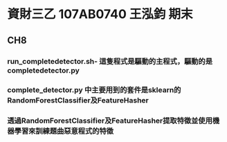 # 資財三乙 107AB0740 王泓鈞 期末
## CH8
### run_completedetector.sh- 這隻程式是驅動的主程式，驅動的是completedetector.py
### complete_detector.py 中主要用到的套件是sklearn的RandomForestClassifier及FeatureHasher
### 透過RandomForestClassifier及FeatureHasher提取特徵並使用機器學習來訓練題曲惡意程式的特徵
